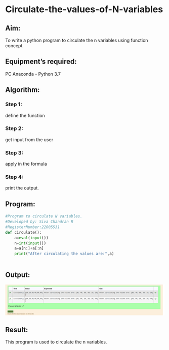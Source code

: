# Circulate-the-values-of-N-variables

## Aim:
To write a python program to circulate the n variables using function concept

## Equipment’s required:
PC
Anaconda - Python 3.7

## Algorithm: 

### Step 1: 
define the function
### Step 2: 
get input from the user
### Step 3: 
apply in the formula
### Step 4: 
print the output.







## Program:
``` python 
#Program to circulate N variables.
#Developed by: Siva Chandran R
#RegisterNumber:22005531
def circulate():
    a=eval(input())
    n=int(input())
    a=a[n:]+a[:n]
    print("After circulating the values are:",a)
    
  ```  
## Output:
![OUTPUT](ot4.png)

## Result:
This program is used to circulate the n variables.
